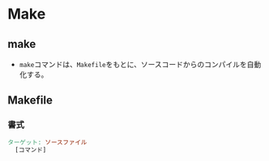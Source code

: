 # Make

## make

- `make`コマンドは、`Makefile`をもとに、ソースコードからのコンパイルを自動化する。

## Makefile

### 書式

```makefile
ターゲット: ソースファイル
  [コマンド]
```
